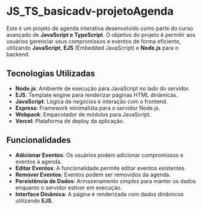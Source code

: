 # JS_TS_basicadv-projetoAgenda

Este é um projeto de agenda interativa desenvolvido como parte do curso avançado de **JavaScript e TypeScript**. O objetivo do projeto é permitir aos usuários gerenciar seus compromissos e eventos de forma eficiente, utilizando **JavaScript**, **EJS** (Embedded JavaScript) e **Node.js** para o backend.

## Tecnologias Utilizadas

- **Node.js**: Ambiente de execução para JavaScript no lado do servidor.
- **EJS**: Template engine para renderizar páginas HTML dinâmicas.
- **JavaScript**: Lógica de negócios e interação com o frontend.
- **Express**: Framework minimalista para o servidor Node.js.
- **Webpack**: Empacotador de módulos para JavaScript.
- **Vercel**: Plataforma de deploy da aplicação.

## Funcionalidades

- **Adicionar Eventos**: Os usuários podem adicionar compromissos e eventos à agenda.
- **Editar Eventos**: A funcionalidade permite editar eventos existentes.
- **Remover Eventos**: Eventos podem ser removidos da agenda.
- **Persistência de Dados**: Armazenamento simples para manter os dados enquanto o servidor estiver em execução.
- **Interface Dinâmica**: A página é renderizada com dados dinâmicos utilizando **EJS**.
